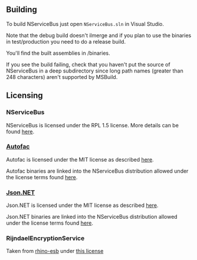 ## Building

To build NServiceBus just open `NServiceBus.sln` in Visual Studio.

Note that the debug build doesn't ilmerge and if you plan to use the binaries in test/production
you need to do a release build.

You'll find the built assemblies in /binaries.

If you see the build failing, check that you haven't put the source of NServiceBus in a deep subdirectory since long path names (greater than 248 characters) aren't supported by MSBuild.


## Licensing

### NServiceBus

NServiceBus is licensed under the RPL 1.5 license. More details can be found [here](https://github.com/Particular/NServiceBus/blob/develop/LICENSE.md).

### [Autofac](http://code.google.com/p/autofac/) 

Autofac is licensed under the MIT license as described [here](https://github.com/autofac/Autofac/blob/master/LICENSE).

Autofac binaries are linked into the NServiceBus distribution allowed under the license terms found [here](https://github.com/autofac/Autofac/blob/master/LICENSE).

### [Json.NET](http://www.newtonsoft.com/json)

Json.NET is licensed under the MIT license as described [here](https://github.com/JamesNK/Newtonsoft.Json/blob/master/LICENSE.md).

Json.NET binaries are linked into the NServiceBus distribution allowed under the license terms found [here](https://github.com/JamesNK/Newtonsoft.Json/blob/master/LICENSE.md).

### RijndaelEncryptionService

Taken from [rhino-esb](https://github.com/hibernating-rhinos/rhino-esb/blob/master/Rhino.ServiceBus/Impl/RijndaelEncryptionService.cs) under [this license](https://github.com/hibernating-rhinos/rhino-esb/blob/master/license.txt)  
